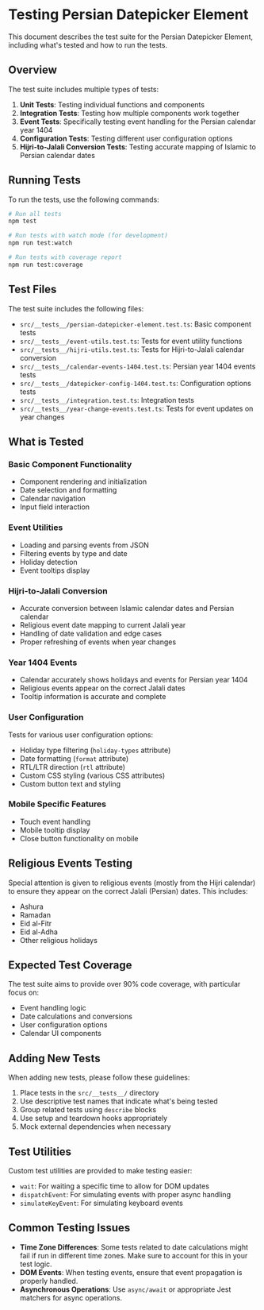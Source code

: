 # Testing Persian Datepicker Element

This document describes the test suite for the Persian Datepicker Element, including what's tested and how to run the tests.

## Overview

The test suite includes multiple types of tests:

1. **Unit Tests**: Testing individual functions and components
2. **Integration Tests**: Testing how multiple components work together
3. **Event Tests**: Specifically testing event handling for the Persian calendar year 1404
4. **Configuration Tests**: Testing different user configuration options
5. **Hijri-to-Jalali Conversion Tests**: Testing accurate mapping of Islamic to Persian calendar dates

## Running Tests

To run the tests, use the following commands:

```bash
# Run all tests
npm test

# Run tests with watch mode (for development)
npm run test:watch

# Run tests with coverage report
npm run test:coverage
```

## Test Files

The test suite includes the following files:

- `src/__tests__/persian-datepicker-element.test.ts`: Basic component tests
- `src/__tests__/event-utils.test.ts`: Tests for event utility functions
- `src/__tests__/hijri-utils.test.ts`: Tests for Hijri-to-Jalali calendar conversion
- `src/__tests__/calendar-events-1404.test.ts`: Persian year 1404 events tests
- `src/__tests__/datepicker-config-1404.test.ts`: Configuration options tests 
- `src/__tests__/integration.test.ts`: Integration tests
- `src/__tests__/year-change-events.test.ts`: Tests for event updates on year changes

## What is Tested

### Basic Component Functionality

- Component rendering and initialization
- Date selection and formatting
- Calendar navigation
- Input field interaction

### Event Utilities

- Loading and parsing events from JSON
- Filtering events by type and date
- Holiday detection
- Event tooltips display

### Hijri-to-Jalali Conversion

- Accurate conversion between Islamic calendar dates and Persian calendar
- Religious event date mapping to current Jalali year
- Handling of date validation and edge cases
- Proper refreshing of events when year changes

### Year 1404 Events

- Calendar accurately shows holidays and events for Persian year 1404
- Religious events appear on the correct Jalali dates
- Tooltip information is accurate and complete

### User Configuration

Tests for various user configuration options:

- Holiday type filtering (`holiday-types` attribute)
- Date formatting (`format` attribute)
- RTL/LTR direction (`rtl` attribute)
- Custom CSS styling (various CSS attributes)
- Custom button text and styling

### Mobile Specific Features

- Touch event handling
- Mobile tooltip display
- Close button functionality on mobile

## Religious Events Testing

Special attention is given to religious events (mostly from the Hijri calendar) to ensure they appear on the correct Jalali (Persian) dates. This includes:

- Ashura
- Ramadan
- Eid al-Fitr
- Eid al-Adha
- Other religious holidays

## Expected Test Coverage

The test suite aims to provide over 90% code coverage, with particular focus on:

- Event handling logic
- Date calculations and conversions
- User configuration options
- Calendar UI components

## Adding New Tests

When adding new tests, please follow these guidelines:

1. Place tests in the `src/__tests__/` directory
2. Use descriptive test names that indicate what's being tested
3. Group related tests using `describe` blocks
4. Use setup and teardown hooks appropriately
5. Mock external dependencies when necessary

## Test Utilities

Custom test utilities are provided to make testing easier:

- `wait`: For waiting a specific time to allow for DOM updates
- `dispatchEvent`: For simulating events with proper async handling
- `simulateKeyEvent`: For simulating keyboard events

## Common Testing Issues

- **Time Zone Differences**: Some tests related to date calculations might fail if run in different time zones. Make sure to account for this in your test logic.
- **DOM Events**: When testing events, ensure that event propagation is properly handled.
- **Asynchronous Operations**: Use `async/await` or appropriate Jest matchers for async operations. 